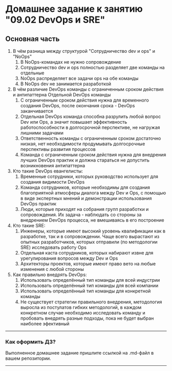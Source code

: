 # Домашнее задание к занятию "09.02 DevOps и SRE"

## Основная часть

1. В чём разница между структурой "Сотрудничество dev и ops" и "NoOps"
   1. В NoOps-командах не нужно сопровождение
   2. Сотрудничество dev и ops полностью разделяет две команды на отдельные
   3. NoOps распределяет все задачи ops на обе команды
   4. В NoOps dev не занимается разработкой
2. В чём различие DevOps команды с ограниченным сроком действия и антипаттерна Отдельной DevOps команды
   1. С ограниченным сроком действия нужна для временного создания DevOps, после окончания срока - DevOps заканчивается
   2. Отдельная DevOps команда способна разрулить любой вопрос Dev или Ops, а значит повышает эффективность работоспособности в долгосрочной перспективе, не нагружая лишними задачами
   3. Ответственность команды с ограниченным сроком достаточно низкая, нет необходимости  продумывать долгосрочные перспективы развития процессов
   4. Команда с ограниченным сроком действия нужна для внедрения лучших DevOps практик и должна стараться не допустить возникновения антипаттерна
3. Кто такие DevOps евангелисты:
   1. Временные сотрудники, которых руководство использует для создания видимости DevOps
   2. Команда сотрудников, которые необходимы для создания благоприятной атмосферы диалога между Dev и Ops, с помощью в виде экспертных мнений и демонстрации использования DevOps практик
   3. Люди, которые приходят на собрания групп разработки и сопровождения. Их задача - наблюдать со стороны за внедрением DevOps процесса, не вмешиваясь в его построение
4. Кто такие SRE:
   1. Инженеры, которые имеют высокий уровень квалификации как в разработке, так и в сопровождении. Чаще всего вырастают из опытных разработчиков, которых отправили (по методологии SRE) исследовать работу Ops
   2. Отдельная каста сотрудников, которых набирают извне для урегулирования вопросов между Dev и Ops
   3. Архитекторы проектов, которые имеют право вето на любые изменения с любой стороны
5. Как правильно внедрять DevOps:
   1. Использовать определённый тип команды для всей индустрии
   2. Использовать определённый тип команды для всей компании
   3. Использовать определённый тип команды для конкретной команды
   4. Не существует стратегии правильного внедрения, методология выросла из постулатов гибких методологий, в каждом конкретном случае необходимо исследовать команду и пробовать внедрять разные подходы, пока не будет выбран наиболее эфективный

---

### Как оформить ДЗ?

Выполненное домашнее задание пришлите ссылкой на .md-файл в вашем репозитории.

---
